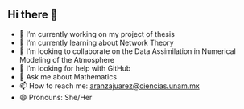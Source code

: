 ## Hi there 👋

- 🔭 I’m currently working on my project of thesis
- 🌱 I’m currently learning about Network Theory
- 👯 I’m looking to collaborate on the Data Assimilation in Numerical Modeling of the Atmosphere
- 🤔 I’m looking for help with GitHub
- 💬 Ask me about Mathematics
- 📫 How to reach me: aranzajuarez@ciencias.unam.mx
- 😄 Pronouns: She/Her
